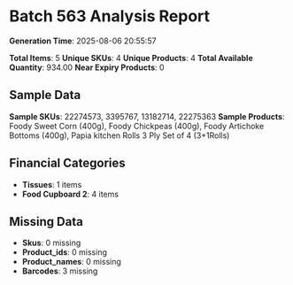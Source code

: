 # Batch 563 Analysis Report

**Generation Time**: 2025-08-06 20:55:57

**Total Items**: 5
**Unique SKUs**: 4
**Unique Products**: 4
**Total Available Quantity**: 934.00
**Near Expiry Products**: 0

## Sample Data
**Sample SKUs**: 22274573, 3395767, 13182714, 22275363
**Sample Products**: Foody Sweet Corn (400g), Foody Chickpeas (400g), Foody Artichoke Bottoms (400g), Papia kitchen Rolls 3 Ply Set of 4 (3+1Rolls)

## Financial Categories
- **Tissues**: 1 items
- **Food Cupboard 2**: 4 items

## Missing Data
- **Skus**: 0 missing
- **Product_ids**: 0 missing
- **Product_names**: 0 missing
- **Barcodes**: 3 missing
